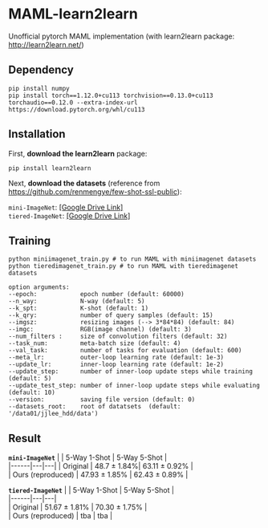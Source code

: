 # MAML-learn2learn
Unofficial pytorch MAML implementation (with learn2learn package: http://learn2learn.net/)


## Dependency
```
pip install numpy
pip install torch==1.12.0+cu113 torchvision==0.13.0+cu113 torchaudio==0.12.0 --extra-index-url https://download.pytorch.org/whl/cu113
```  

## Installation
First, **download the learn2learn** package:

```
pip install learn2learn
```

Next, **download the datasets** (reference from https://github.com/renmengye/few-shot-ssl-public):

`mini-ImageNet`: [[Google Drive Link]]("https://drive.google.com/file/d/16V_ZlkW4SsnNDtnGmaBRq2OoPmUOc5mY/view", "because google drive policy has changed, must download manually")\
`tiered-ImageNet`: [[Google Drive Link]]("https://drive.google.com/file/d/1g1aIDy2Ar_MViF2gDXFYDBTR-HYecV07/view", "because google drive policy has changed, must download manually")


## Training
```
python miniimagenet_train.py # to run MAML with miniimagenet datasets
python tieredimagenet_train.py # to run MAML with tieredimagenet datasets
```
```
option arguments:  
--epoch:            epoch number (default: 60000)  
--n_way:            N-way (default: 5)  
--k_spt:            K-shot (default: 1)  
--k_qry:            number of query samples (default: 15)  
--imgsz:            resizing images (--> 3*84*84) (default: 84)  
--imgc:             RGB(image channel) (default: 3)  
--num_filters :     size of convolution filters (default: 32)  
--task_num:         meta-batch size (default: 4)  
--val_task:         number of tasks for evaluation (default: 600)  
--meta_lr:          outer-loop learning rate (default: 1e-3)  
--update_lr:        inner-loop learning rate (default: 1e-2)  
--update_step:      number of inner-loop update steps while training (default: 5)  
--update_test_step: number of inner-loop update steps while evaluating (default: 10)  
--version:          saving file version (default: 0)  
--datasets_root:    root of datatsets  (default: '/data01/jjlee_hdd/data')  
```

## Result
**`mini-ImageNet`**
|  | 5-Way 1-Shot | 5-Way 5-Shot |  
|------|---|---|
| Original | 48.7 $\pm$ 1.84%| 63.11 $\pm$ 0.92% |  
| Ours (reproduced) | 47.93 $\pm$ 1.85% | 62.43 $\pm$ 0.89% |  
  
**`tiered-ImageNet`**
|  | 5-Way 1-Shot | 5-Way 5-Shot |  
|------|---|---|  
| Original | 51.67 $\pm$ 1.81% | 70.30 $\pm$ 1.75% |  
| Ours (reproduced) | tba | tba |  
